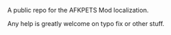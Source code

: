 A public repo for the AFKPETS Mod localization.

Any help is greatly welcome on typo fix or other stuff.
